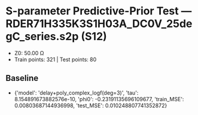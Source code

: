 # S-parameter Predictive-Prior Test — RDER71H335K3S1H03A_DC0V_25degC_series.s2p (S12)
- Z0: 50.00 Ω
- Train points: 321  |  Test points: 80

## Baseline
- {'model': 'delay+poly_complex_logf(deg=3)', 'tau': 8.154891673882576e-10, 'phi0': -0.23191135696109677, 'train_MSE': 0.00803687144936998, 'test_MSE': 0.010248807741352872}